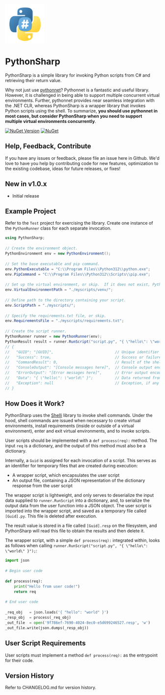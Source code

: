 <img src="https://github.com/jchristn/PythonSharp/blob/main/Assets/logo.png?raw=true" data-canonical-src="https://github.com/jchristn/PythonSharp/blob/main/Assets/logo.png?raw=true" width="128" height="128" />

# PythonSharp

PythonSharp is a simple library for invoking Python scripts from C# and retrieving their return value.

Why not just use [pythonnet](https://github.com/pythonnet/pythonnet)?  Pythonnet is a fantastic and useful library.  However, it is challenged in being able to support multiple concurrent virtual environments.  Further, pythonnet provides near seamless integration with the .NET CLR, whereas PythonSharp is a wrapper library that invokes Python scripts using the shell.  To summarize, **you should use pythonnet in most cases, but consider PythonSharp when you need to support multiple virtual environments concurrently**.

[![NuGet Version](https://img.shields.io/nuget/v/PythonSharp.svg?style=flat)](https://www.nuget.org/packages/PythonSharp/) [![NuGet](https://img.shields.io/nuget/dt/PythonSharp.svg)](https://www.nuget.org/packages/PythonSharp) 

## Help, Feedback, Contribute

If you have any issues or feedback, please file an issue here in Github. We'd love to have you help by contributing code for new features, optimization to the existing codebase, ideas for future releases, or fixes!

## New in v1.0.x

- Initial release

## Example Project

Refer to the ```Test``` project for exercising the library.  Create one instance of the `PythonRunner` class for each separate invocation.

```csharp
using PythonSharp;

// Create the environment object.
PythonEnvironment env = new PythonEnvironment();

// Set the base executable and pip command.
env.PythonExecutable = "C:\\Program Files\\Python312\\python.exe";
env.PipCommand = "C:\\Program Files\\Python312\\Scripts\\pip.exe";

// Set up the virtual environment, or skip.  If it does not exist, PythonSharp will create it.
env.VirtualEnvironmentPath = "./myscripts/venv/";

// Define path to the directory containing your script.
env.ScriptPath = "./myscripts/";

// Specify the requirements.txt file, or skip.
env.RequirementsFile = "./myscripts/requirements.txt";

// Create the script runner.
PythonRunner runner = new PythonRunner(env);
PythonResult result = runner.RunScript("script.py", "{ \"hello\": \"world\" }");
// {
//   "GUID": "[GUID]",                            // Unique identifier for the execution
//   "Success": true,                             // Success or failure
//   "CommandResult": 0,                          // Result of the shell command to run the script
//   "ConsoleOutput": "[Console messages here]",  // Console output encountered during execution
//   "ErrorOutput": "[Error messages here]",      // Error output encountered during execution
//   "Data": "{ \"hello\": \"world\" }";          // Data returned from the script
//   "Exception": null                            // Exception, if any
// }
```

## How Does it Work?

PythonSharp uses the [Shelli](https://github.com/jchristn/Shelli) library to invoke shell commands.  Under the hood, shell commands are issued when necessary to create virtual environments, install requirements (inside or outside of a virtual environment), enter and exit virtual environments, and to invoke scripts.

User scripts should be implemented with a `def process(req):` method.  The input `req` is a dictionary, and the output of this method must also be a dictionary.

Internally, a `Guid` is assigned for each invocation of a script.  This serves as an identifier for temporary files that are created during execution:
- A wrapper script, which encapsulates the user script
- An output file, containing a JSON representation of the dictionary response from the user script

The wrapper script is lightweight, and only serves to deserialize the input data supplied to `runner.RunScript` into a dictionary, and, to serialize the output data from the user function into a JSON object.  The user script is imported into the wrapper script, and saved as a temporary file called `[Guid].py`.  This file is deleted after execution.

The result value is stored in a file called `[Guid].resp` on the filesystem, and PythonSharp will read this file to obtain the results and then delete it.

The wrapper script, with a simple `def process(req):` integrated within, looks as follows when calling `runner.RunScript("script.py", "{ \"hello\": \"world\" }");`:
```python
import json

# Begin user code

def process(req):
    print("Hello from user code!")
    return req

# End user code

_req_obj   = json.loads('{ "hello": "world" }')
_resp_obj  = process(_req_obj)
_out_file  = open('9f786ef-7690-4024-8ec0-e5d699246527.resp', 'w')
_out_file.write(json.dumps(_resp_obj))
```

## User Script Requirements

User scripts must implement a method `def process(req):` as the entrypoint for their code.  

## Version History

Refer to CHANGELOG.md for version history.
